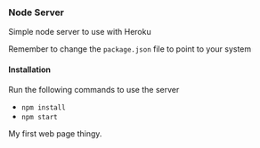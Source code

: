 ### Node Server

Simple node server to use with Heroku

Remember to change the `package.json` file to point to your system

#### Installation
Run the following commands to use the server

* `npm install`
* `npm start`

My first web page thingy.

